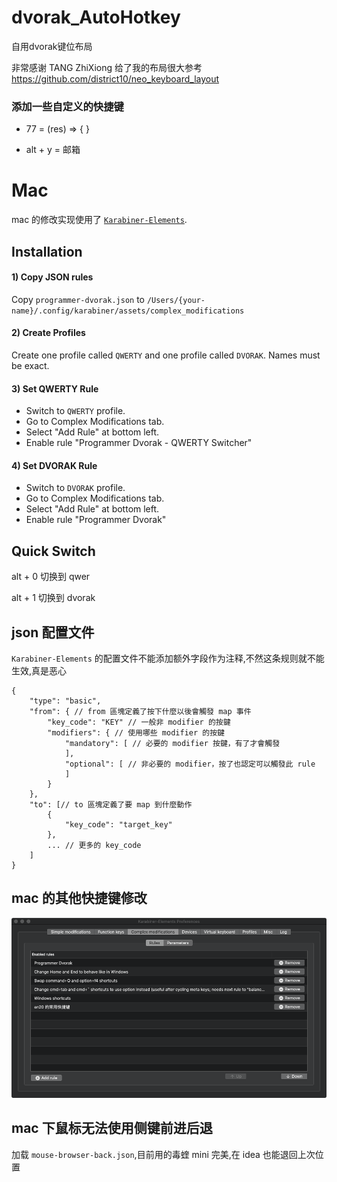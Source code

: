 # dvorak_AutoHotkey
自用dvorak键位布局

非常感谢 TANG ZhiXiong 给了我的布局很大参考 https://github.com/district10/neo_keyboard_layout


### 添加一些自定义的快捷键
- 77 = (res) => { } 
 
- alt + y = 邮箱


# Mac

mac 的修改实现使用了 [`Karabiner-Elements`](https://karabiner-elements.pqrs.org/docs/).

## Installation

#### 1) Copy JSON rules

Copy `programmer-dvorak.json` to `/Users/{your-name}/.config/karabiner/assets/complex_modifications`

#### 2) Create Profiles
Create one profile called `QWERTY` and one profile called `DVORAK`. Names must be exact.

#### 3) Set QWERTY Rule
- Switch to `QWERTY` profile.
- Go to Complex Modifications tab.
- Select "Add Rule" at bottom left.
- Enable rule "Programmer Dvorak - QWERTY Switcher"

#### 4) Set DVORAK Rule
- Switch to `DVORAK` profile.
- Go to Complex Modifications tab.
- Select "Add Rule" at bottom left.
- Enable rule "Programmer Dvorak"


## Quick Switch

alt + 0 切换到 qwer

alt + 1 切换到 dvorak

## json 配置文件
`Karabiner-Elements` 的配置文件不能添加额外字段作为注释,不然这条规则就不能生效,真是恶心

```
{
    "type": "basic",
    "from": { // from 區塊定義了按下什麼以後會觸發 map 事件
        "key_code": "KEY" // 一般非 modifier 的按鍵
        "modifiers": { // 使用哪些 modifier 的按鍵
            "mandatory": [ // 必要的 modifier 按鍵，有了才會觸發
            ],
            "optional": [ // 非必要的 modifier，按了也認定可以觸發此 rule
            ]
        }
    },
    "to": [// to 區塊定義了要 map 到什麼動作
        {
            "key_code": "target_key"
        },
        ... // 更多的 key_code
    ]
}
```

## mac 的其他快捷键修改

![需要安装的json](./reference/5A55DA26-0268-4DBD-90D0-8D978A41E290.png)

## mac 下鼠标无法使用侧键前进后退
加载 `mouse-browser-back.json`,目前用的毒蝰 mini 完美,在 idea 也能退回上次位置
